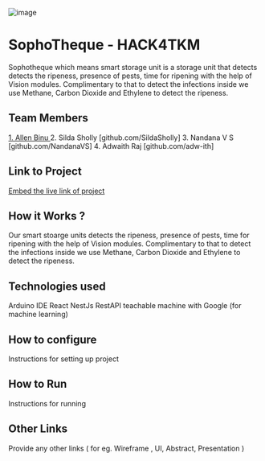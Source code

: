 ![image](HACK4TKM.jpeg)


# SophoTheque - HACK4TKM
Sophotheque which  means smart storage unit is a storage unit that detects detects the ripeness, presence of pests, time for ripening with the help of Vision modules. Complimentary to that to detect the infections inside we use Methane, Carbon Dioxide and Ethylene to detect the ripeness.

## Team Members
[1. Allen Binu ](github.com/AllenBinu) 
2. Silda Sholly [github.com/SildaSholly] 
3. Nandana V S [github.com/NandanaVS]
4. Adwaith Raj [github.com/adw-ith] 

## Link to Project
[Embed the live link of project](live_link)

## How it Works ?
Our smart stoarge units detects the ripeness, presence of pests, time for ripening with the help of Vision modules. Complimentary to that to detect the infections inside we use Methane, Carbon Dioxide and Ethylene to detect the ripeness.

## Technologies used
Arduino IDE
React
NestJs
RestAPI
teachable machine with Google (for machine learning)

## How to configure
Instructions for setting up project

## How to Run
Instructions for running

## Other Links
Provide any other links ( for eg. Wireframe , UI, Abstract, Presentation )
